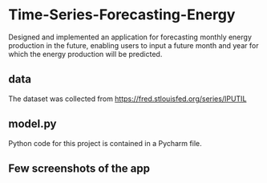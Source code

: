 # Time-Series-Forecasting-Energy
Designed and implemented an application for forecasting monthly energy production in the future, enabling users to input a future month and year for which the energy production will be predicted.

## data
The dataset was collected from https://fred.stlouisfed.org/series/IPUTIL
 
## model.py
Python code for this project is contained in a Pycharm file. 

## Few screenshots of the app

